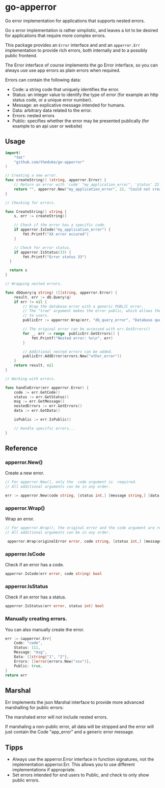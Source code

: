 # go-apperror
Go error implementation for applications that supports nested errors.


Go s error  implementation is rather simplistic,  and leaves a lot to be desired
for applications that require more complex errors.

This package provides an `Error` interface and and an `apperror.Err` implementation to 
provide rich errors, both internally and to a possibly public frontend.

The Error interface of course implements the go Error interface,
so you can always use use app errors as plain errors when required.

Errors can contain the following data:

* Code: a string code that uniquely identifies the error.
* Status: an integer value to identify the type of error (for example an http status code, or a unique error number).
* Message: an explicative message intended for humans.
* Data: arbitrary data related to the error.
* Errors: nested errors
* Public: specifies whether the error may be presented publically (for example to an api user or website)


## Usage

```go
import(
	"fmt"
	"github.com/theduke/go-apperror"
)

// Creating a new error.
func createString() (string, apperror.Error) {
	// Return an error with 'code' "my_application_error", 'status' 22 and a message.
	return "", apperror.New("my_application_error", 22, "Could not create string")
}

// Checking for errors.

func CreateString() string {
	s, err := createString()

	// Check if the error has a specific code.
	if apperror.IsCode("my_application_error") {
		fmt.Printf("XX error occured")
	} 

	// Check for error status.
	if apperror.IsStatus(33) {
		fmt.Printf("Error status 33")
  }

  return s
}

// Wrapping nested errors.

func dbQuery(q string) ([]string, apperror.Error) {
	result, err := db.Query(q)
	if err != nil {
		// Wrap the database error with a generic PUBLIC error.
		// The "true" argument makes the error public, which allows the error to be presented
		// to users.
		publicErr := apperror.Wrap(err, "db_query_error", "Database query failed", true)

		// The original error can be accessed with err.GetErrors()
		for _, err := range  publicErr.GetErrors() {
			fmt.Printf("Nested error: %v\n", err)
		}

		// Additional nested errors can be added.
		publicErr.AddError(errors.New("other_error"))
	}
	return result, nil
}

// Working with errors.

func handleError(err apperror.Error) {
	code := err.GetCode()
	status := err.GetStatus()
	msg := err.GetMessage()
	nestedErrors := err.GetErrors()
	data := err.GetData()

	isPublic := err.IsPublic()

	// Handle specific errors...
}
```

## Reference

### apperror.New()

Create a new error.

```go
// For apperror.New(), only the  code argument is  required.
// All additional arguments can be in any order.

err := apperror.New(code string, [status int,] [message string,] [data interface{}, ] [isPublic bool,] [nestedErrors []error])
```

### apperror.Wrap()

Wrap an error.

```go
// For apperror.Wrap(), the original error and the code argument are required.
// All additional arguments can be in any order.

 apperror.Wrap(originalError error, code string, [status int,] [message string,] [data interface{}, ] [isPublic bool,]) apperror.Error
```

### apperror.IsCode

Check if an error has a code.

```go
apperror.IsCode(err error, code string) bool
```

### apperror.IsStatus

Check if an error has a status.

```go
apperror.IsStatus(err error, status int) bool
```

### Manually creating errors.

You can also manually create the error.

```go
err := &apperror.Err{
	Code: "code",
	Status: 111,
	Message: "msg",
	Data: []string{"1", "2"},
	Errors: []error{errors.New("xxx")},
	Public: true,
}
return err
```

## Marshal

Err implements the json Marshal interface to provide more advanced marshalling for 
public errors:

The marshaled error will not include nested errors.

If marshaling a non-public error, all data will be stripped and 
the error will just contain the Code "app_error" and a generic error message.

## Tipps

* Always use the apperror.Error interface in function signatures, not the implementation apperror.Err. This allows you to use different implementations if appropriate.
* Set errors intended for end users to Public, and check to only show public errors.
